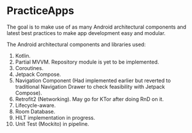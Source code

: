 # PracticeApps

The goal is to make use of as many Android architectural components and latest best practices to
make app development easy and modular.

The Android architectural components and libraries used:
1. Kotlin.
2. Partial MVVM. Repository module is yet to be implemented.
3. Coroutines.
4. Jetpack Compose.
5. Navigation Component (Had implemented earlier but reverted to traditional Navigation Drawer to
   check feasibility with Jetpack Compose).
6. Retrofit2 (Networking). May go for KTor after doing RnD on it.
7. Lifecycle-aware.
8. Room Database.
9. HILT implementation in progress.
10. Unit Test (Mockito) in pipeline.
